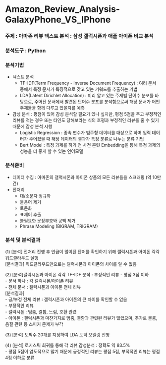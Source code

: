 # Amazon_Review_Analysis-GalaxyPhone_VS_IPhone
### 주제 : 아마존 리뷰 텍스트 분석 : 삼성 갤럭시폰과 애플 아이폰 비교 분석
### 분석도구 : Python
### 분석기법
* 텍스트 분석
  * TF-IDF(Term Frequency - Inverse Document Frequency) : 여러 문서 중에서 특정 문서가 특징적으로 갖고 있는 키워드를 추출하는 기법 
  * LDA(Latent Dirichlet Allocation) : 미리 알고 있는 주제별 단어수 분포를 바탕으로, 주어진 문서에서 발견된 단어수 분포를 분석함으로써 해당 문서가 어떤 주제들을 함께 다루고 있을지를 예측
* 감성 분석 : 평점이 있어 감성 분석할 필요가 있나 싶지만, 평점 5점을 주고 부정적인 리뷰를 적는 경우 또는 타인도 당해보라는 식의 호평과 부정적인 리뷰를 줄 수 있기 때문에 감성 분석 시행
  * Logistic Regression : 종속 변수가 범주형 데이터를 대상으로 하며 입력 데이터가 주어졌을 때 해당 데이터의 결과가 특정 분류로 나누는 분류 기법
  * Bert Model : 특정 과제를 하기 전 사전 훈련 Embedding을 통해 특정 과제의 성능을 더 좋게 할 수 있는 언어모델
### 분석준비
* 데이터 수집 : 아마존의 갤럭시폰과 아이폰 상품의 모든 리뷰들을 스크래핑 (약 10만 건)
* 전처리
  * 대/소문자 정규화
  * 불용어 제거
  * 토큰화
  * 표제어 추출
  * 불필요한 문장부호와 공백 제거
  * Phrase Modeling (BIGRAM, TRIGRAM)
### 분석 및 분석결과
(1) [분석] 전처리 진행 후 언급이 많이된 단어를 확인하기 위해 갤럭시폰과 아이폰 각각 워드클라우드 실행 <br/>
    [분석결과] 워드클라우드만으로는 갤럭시폰과 아이폰의 차이를 알 수 없음
    
    
(2) [분석]갤럭시폰과 아이폰 각각 TF-IDF 분석 : 부정적인 리뷰 - 평점 3점 이하 <br/>
    - 문서 하나 : 각 갤럭시폰/아이폰 리뷰<br/>
    - 전체 문서 : 갤럭시폰과 아이폰 전체 리뷰<br/>
    [분석결과]<br/>
    - 긍/부정 전체 리뷰 : 갤럭시폰과 아이폰의 큰 차이를 확인할 수 없음 <br/>
    - 부정적인 리뷰<br/>
      - 갤럭시폰 : 멈춤, 결함, 느림, 호환 관련 <br/>
      - 아이폰 : 갤럭시폰과 마찬가지로 멈춤, 결함과 관련된 리뷰가 많았으며, 추가로 볼륨, 음질 관련 등 스피커 문제가 부각
      
      
(3) [분석] 토픽수 20개를 지정하여 LDA 토픽 모델링 진행


(4) [분석] 로지스틱 회귀를 통해 각 리뷰 감성분석 : 정확도 약 83.5%<br/>
    - 평점 5점이 압도적으로 많기 때문에 긍정적인 리뷰는 평점 5점, 부적적인 리뷰는 평점 4점 이하로 분류
